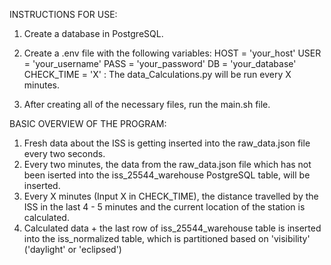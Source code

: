 INSTRUCTIONS FOR USE:

1. Create a database in PostgreSQL.
   
2. Create a .env file with the following variables:
  HOST = 'your_host'
  USER = 'your_username'
  PASS = 'your_password'
  DB = 'your_database'
  CHECK_TIME = 'X' : The data_Calculations.py will be run every X minutes.

3. After creating all of the necessary files, run the main.sh file.

BASIC OVERVIEW OF THE PROGRAM:

1. Fresh data about the ISS is getting inserted into the raw_data.json file every two seconds.
2. Every two minutes, the data from the raw_data.json file which has not been iserted into the iss_25544_warehouse PostgreSQL table, will be inserted.
3. Every X minutes (Input X in CHECK_TIME), the distance travelled by the ISS in the last 4 - 5 minutes and the current location of the station is calculated.
4. Calculated data + the last row of iss_25544_warehouse table is inserted into the iss_normalized table, which is partitioned based on 'visibility' ('daylight' or 'eclipsed')
